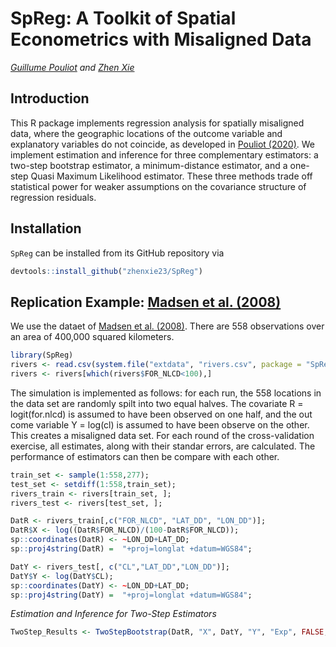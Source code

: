 SpReg: A Toolkit of Spatial Econometrics with Misaligned Data
================
*[Guillume Pouliot](https://sites.google.com/site/guillaumeallairepouliot) and [Zhen Xie](https://github.com/zhenxie23/)*

Introduction
------------

This R package implements regression analysis for spatially misaligned data, where the geographic locations of the outcome variable and explanatory variables do not coincide, as developed in [Pouliot (2020)](https://docs.google.com/viewer?a=v&pid=sites&srcid=ZGVmYXVsdGRvbWFpbnxndWlsbGF1bWVhbGxhaXJlcG91bGlvdHxneDoxN2QzNjYwNmQ5ODczYjE). We implement estimation and inference for three complementary estimators: a two-step bootstrap estimator, a minimum-distance estimator, and a one-step Quasi Maximum Likelihood estimator. These three methods trade off statistical power for weaker assumptions on the covariance structure of regression residuals.

Installation
-----------------------------

`SpReg` can be installed from its GitHub repository via
```r
devtools::install_github("zhenxie23/SpReg")
```

Replication Example: [Madsen et al. (2008)](https://onlinelibrary.wiley.com/doi/abs/10.1002/env.888)
------------------------------
We use the dataet of [Madsen et al. (2008)](https://onlinelibrary.wiley.com/doi/abs/10.1002/env.888). There are 558 observations over an area of 400,000 squared kilometers.
```r
library(SpReg)
rivers <- read.csv(system.file("extdata", "rivers.csv", package = "SpReg"))
rivers <- rivers[which(rivers$FOR_NLCD<100),]
```
The simulation is implemented as follows: for each run, the 558 locations in the data set are randomly spilt into two equal halves. The covariate R = logit(for.nlcd) is assumed to have been observed on one half, and the out come variable Y = log(cl) is assumed to have been observe on the other. This creates a misaligned data set. For each round of the cross-validation exercise, all estimates, along with their standar errors, are calculated. The performance of estimators can then be compare with each other.
```r
train_set <- sample(1:558,277);
test_set <- setdiff(1:558,train_set);
rivers_train <- rivers[train_set, ];
rivers_test <- rivers[test_set, ];

DatR <- rivers_train[,c("FOR_NLCD", "LAT_DD", "LON_DD")];
DatR$X <- log((DatR$FOR_NLCD)/(100-DatR$FOR_NLCD));
sp::coordinates(DatR) <- ~LON_DD+LAT_DD;
sp::proj4string(DatR) =  "+proj=longlat +datum=WGS84";

DatY <- rivers_test[, c("CL","LAT_DD","LON_DD")];
DatY$Y <- log(DatY$CL);
sp::coordinates(DatY) <- ~LON_DD+LAT_DD;
sp::proj4string(DatY) =  "+proj=longlat +datum=WGS84";
```

*Estimation and Inference for Two-Step Estimators*
```r
TwoStep_Results <- TwoStepBootstrap(DatR, "X", DatY, "Y", "Exp", FALSE, FALSE, cutoff = 295, cutoff_u = 40);
```
